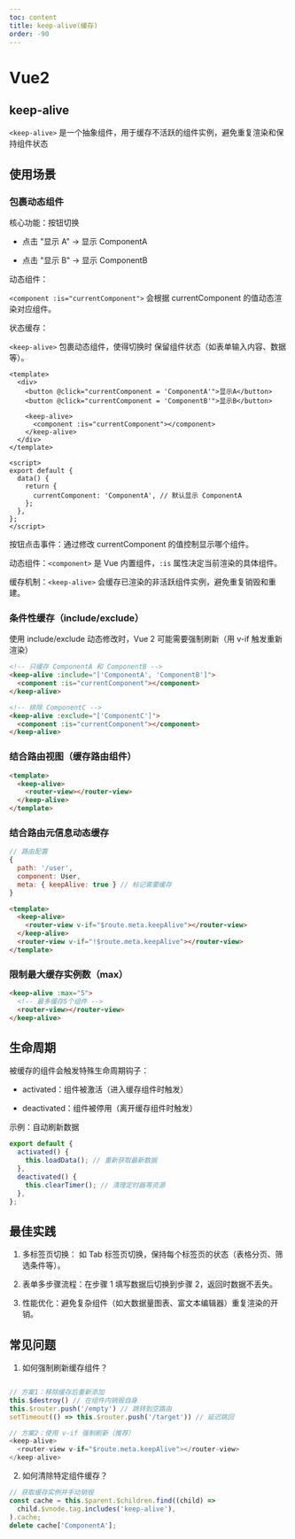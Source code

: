 ```yaml
---
toc: content
title: keep-alive(缓存)
order: -90
---
```


# Vue2

## keep-alive

`<keep-alive>` 是一个抽象组件，用于缓存不活跃的组件实例，避免重复渲染和保持组件状态

## 使用场景

### 包裹动态组件

核心功能：按钮切换

- 点击 "显示 A" → 显示 ComponentA

- 点击 "显示 B" → 显示 ComponentB

动态组件：

`<component :is="currentComponent">` 会根据 currentComponent 的值动态渲染对应组件。

状态缓存：

`<keep-alive>` 包裹动态组件，使得切换时 保留组件状态（如表单输入内容、数据等）。

```vue
<template>
  <div>
    <button @click="currentComponent = 'ComponentA'">显示A</button>
    <button @click="currentComponent = 'ComponentB'">显示B</button>

    <keep-alive>
      <component :is="currentComponent"></component>
    </keep-alive>
  </div>
</template>

<script>
export default {
  data() {
    return {
      currentComponent: 'ComponentA', // 默认显示 ComponentA
    };
  },
};
</script>
```

按钮点击事件：通过修改 currentComponent 的值控制显示哪个组件。

动态组件：`<component>` 是 Vue 内置组件，`:is` 属性决定当前渲染的具体组件。

缓存机制：`<keep-alive>` 会缓存已渲染的非活跃组件实例，避免重复销毁和重建。

### 条件性缓存（include/exclude）

使用 include/exclude 动态修改时，Vue 2 可能需要强制刷新（用 v-if 触发重新渲染）

```html
<!-- 只缓存 ComponentA 和 ComponentB -->
<keep-alive :include="['ComponentA', 'ComponentB']">
  <component :is="currentComponent"></component>
</keep-alive>

<!-- 排除 ComponentC -->
<keep-alive :exclude="['ComponentC']">
  <component :is="currentComponent"></component>
</keep-alive>
```

### 结合路由视图（缓存路由组件）

```html
<template>
  <keep-alive>
    <router-view></router-view>
  </keep-alive>
</template>
```

### 结合路由元信息动态缓存

```js
// 路由配置
{
  path: '/user',
  component: User,
  meta: { keepAlive: true } // 标记需要缓存
}
```

```html
<template>
  <keep-alive>
    <router-view v-if="$route.meta.keepAlive"></router-view>
  </keep-alive>
  <router-view v-if="!$route.meta.keepAlive"></router-view>
</template>
```

### 限制最大缓存实例数（max）

```html
<keep-alive :max="5">
  <!-- 最多缓存5个组件 -->
  <router-view></router-view>
</keep-alive>
```

## 生命周期

被缓存的组件会触发特殊生命周期钩子：

- activated：组件被激活（进入缓存组件时触发）

- deactivated：组件被停用（离开缓存组件时触发）

示例：自动刷新数据

```javascript
export default {
  activated() {
    this.loadData(); // 重新获取最新数据
  },
  deactivated() {
    this.clearTimer(); // 清理定时器等资源
  },
};
```

## 最佳实践

1. 多标签页切换： 如 Tab 标签页切换，保持每个标签页的状态（表格分页、筛选条件等）。

2. 表单多步骤流程：在步骤 1 填写数据后切换到步骤 2，返回时数据不丢失。

3. 性能优化：避免复杂组件（如大数据量图表、富文本编辑器）重复渲染的开销。

## 常见问题

1. 如何强制刷新缓存组件？

```javascript

// 方案1：移除缓存后重新添加
this.$destroy() // 在组件内销毁自身
this.$router.push('/empty') // 跳转到空路由
setTimeout(() => this.$router.push('/target')) // 延迟跳回

// 方案2：使用 v-if 强制刷新（推荐）
<keep-alive>
  <router-view v-if="$route.meta.keepAlive"></router-view>
</keep-alive>

```

2. 如何清除特定组件缓存？

```javascript
// 获取缓存实例并手动销毁
const cache = this.$parent.$children.find((child) =>
  child.$vnode.tag.includes('keep-alive'),
).cache;
delete cache['ComponentA'];
```
